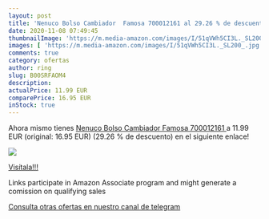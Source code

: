 ```yaml
---
layout: post
title: 'Nenuco Bolso Cambiador  Famosa 700012161 al 29.26 % de descuento'
date: 2020-11-08 07:49:45
thumbnailImage: 'https://m.media-amazon.com/images/I/51qVWh5CI3L._SL200_.jpg'
images: [ 'https://m.media-amazon.com/images/I/51qVWh5CI3L._SL200_.jpg' ]
comments: true
category: ofertas
author: ring
slug: B00SRFAOM4
description:
actualPrice: 11.99 EUR
comparePrice: 16.95 EUR
inStock: true
---
```


Ahora mismo tienes [Nenuco Bolso Cambiador  Famosa 700012161 ](https://www.amazon.es/dp/B00SRFAOM4/?tag=tolees-21) a 11.99 EUR (original: 16.95 EUR) (29.26 %  de descuento) en el siguiente enlace!

[![](https://m.media-amazon.com/images/I/51qVWh5CI3L._SL200_.jpg)](https://www.amazon.es/dp/B00SRFAOM4/?tag=tolees-21)

[Visítala!!!](https://www.amazon.es/dp/B00SRFAOM4/?tag=tolees-21)

Links participate in Amazon Associate program and might generate a comission on qualifying sales

[Consulta otras ofertas en nuestro canal de telegram](https://t.me/s/ofertas25)

